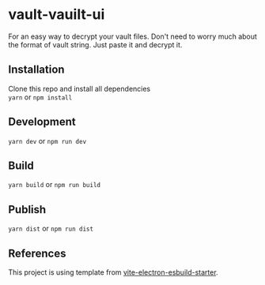 # vault-vauilt-ui
For an easy way to decrypt your vault files. Don't need to worry much about the format of vault string. Just paste it and decrypt it.


## Installation

Clone this repo and install all dependencies  
`yarn` or `npm install`

## Development

`yarn dev` or `npm run dev`

## Build

`yarn build` or `npm run build`

## Publish

`yarn dist` or `npm run dist`


## References
This project is using template from [vite-electron-esbuild-starter](https://github.com/maxstue/vite-reactts-electron-starter).